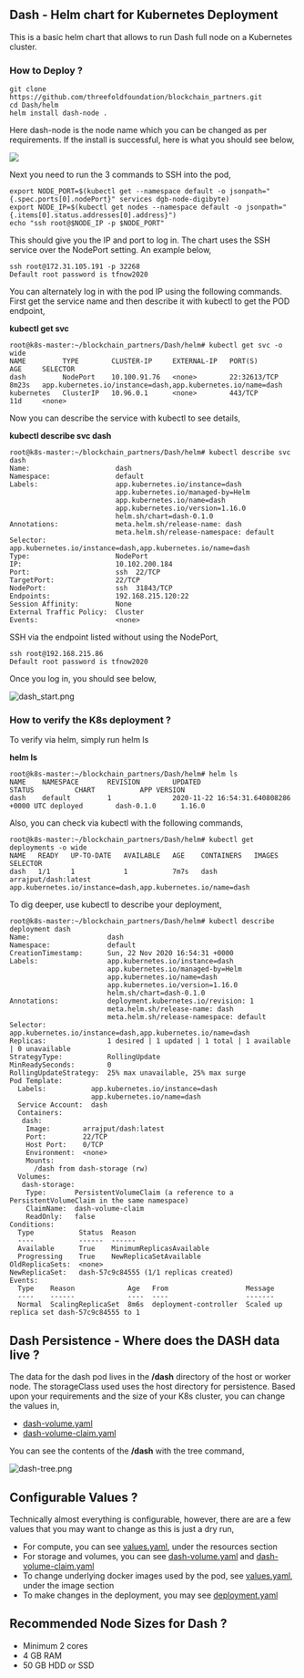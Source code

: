 ## Dash - Helm chart for Kubernetes Deployment

This is a basic helm chart that allows to run Dash full node on a Kubernetes cluster.

### How to Deploy ?
```
git clone https://github.com/threefoldfoundation/blockchain_partners.git
cd Dash/helm
helm install dash-node .
```
Here dash-node is the node name which you can be changed as per requirements. If the install is successful, here is what you should see below,

![](../images/helm-deploy-success.png)

Next you need to run the 3 commands to SSH into the pod,
```
export NODE_PORT=$(kubectl get --namespace default -o jsonpath="{.spec.ports[0].nodePort}" services dgb-node-digibyte)
export NODE_IP=$(kubectl get nodes --namespace default -o jsonpath="{.items[0].status.addresses[0].address}")
echo "ssh root@$NODE_IP -p $NODE_PORT"
```
This should give you the IP and port to log in. The chart uses the SSH service over the NodePort setting. An example below,

```
ssh root@172.31.105.191 -p 32268
Default root password is tfnow2020
```
You can alternately log in with the pod IP using the following commands. First get the service name and then describe it with kubectl to get the POD endpoint,

**kubectl get svc**

```
root@k8s-master:~/blockchain_partners/Dash/helm# kubectl get svc -o wide
NAME         TYPE        CLUSTER-IP     EXTERNAL-IP   PORT(S)        AGE     SELECTOR
dash         NodePort    10.100.91.76   <none>        22:32613/TCP   8m23s   app.kubernetes.io/instance=dash,app.kubernetes.io/name=dash
kubernetes   ClusterIP   10.96.0.1      <none>        443/TCP        11d     <none>
```
Now you can describe the service with kubectl to see details,

**kubectl describe svc dash**

```
root@k8s-master:~/blockchain_partners/Dash/helm# kubectl describe svc dash
Name:                     dash
Namespace:                default
Labels:                   app.kubernetes.io/instance=dash
                          app.kubernetes.io/managed-by=Helm
                          app.kubernetes.io/name=dash
                          app.kubernetes.io/version=1.16.0
                          helm.sh/chart=dash-0.1.0
Annotations:              meta.helm.sh/release-name: dash
                          meta.helm.sh/release-namespace: default
Selector:                 app.kubernetes.io/instance=dash,app.kubernetes.io/name=dash
Type:                     NodePort
IP:                       10.102.200.184
Port:                     ssh  22/TCP
TargetPort:               22/TCP
NodePort:                 ssh  31843/TCP
Endpoints:                192.168.215.120:22
Session Affinity:         None
External Traffic Policy:  Cluster
Events:                   <none>
```

SSH via the endpoint listed without using the NodePort,

```
ssh root@192.168.215.86
Default root password is tfnow2020
```

Once you log in, you should see below,

![dash_start.png](../images/dash_start.png)

### How to verify the K8s deployment ?

To verify via helm, simply run helm ls

**helm ls**

```
root@k8s-master:~/blockchain_partners/Dash/helm# helm ls
NAME    NAMESPACE       REVISION        UPDATED                                 STATUS          CHART           APP VERSION
dash    default         1               2020-11-22 16:54:31.640808286 +0000 UTC deployed        dash-0.1.0      1.16.0
```

Also, you can check via kubectl with the following commands,

```
root@k8s-master:~/blockchain_partners/Dash/helm# kubectl get deployments -o wide
NAME   READY   UP-TO-DATE   AVAILABLE   AGE    CONTAINERS   IMAGES                 SELECTOR
dash   1/1     1            1           7m7s   dash         arrajput/dash:latest   app.kubernetes.io/instance=dash,app.kubernetes.io/name=dash
```

To dig deeper, use kubectl to describe your deployment,

```
root@k8s-master:~/blockchain_partners/Dash/helm# kubectl describe deployment dash
Name:                   dash
Namespace:              default
CreationTimestamp:      Sun, 22 Nov 2020 16:54:31 +0000
Labels:                 app.kubernetes.io/instance=dash
                        app.kubernetes.io/managed-by=Helm
                        app.kubernetes.io/name=dash
                        app.kubernetes.io/version=1.16.0
                        helm.sh/chart=dash-0.1.0
Annotations:            deployment.kubernetes.io/revision: 1
                        meta.helm.sh/release-name: dash
                        meta.helm.sh/release-namespace: default
Selector:               app.kubernetes.io/instance=dash,app.kubernetes.io/name=dash
Replicas:               1 desired | 1 updated | 1 total | 1 available | 0 unavailable
StrategyType:           RollingUpdate
MinReadySeconds:        0
RollingUpdateStrategy:  25% max unavailable, 25% max surge
Pod Template:
  Labels:           app.kubernetes.io/instance=dash
                    app.kubernetes.io/name=dash
  Service Account:  dash
  Containers:
   dash:
    Image:        arrajput/dash:latest
    Port:         22/TCP
    Host Port:    0/TCP
    Environment:  <none>
    Mounts:
      /dash from dash-storage (rw)
  Volumes:
   dash-storage:
    Type:       PersistentVolumeClaim (a reference to a PersistentVolumeClaim in the same namespace)
    ClaimName:  dash-volume-claim
    ReadOnly:   false
Conditions:
  Type           Status  Reason
  ----           ------  ------
  Available      True    MinimumReplicasAvailable
  Progressing    True    NewReplicaSetAvailable
OldReplicaSets:  <none>
NewReplicaSet:   dash-57c9c84555 (1/1 replicas created)
Events:
  Type    Reason             Age   From                   Message
  ----    ------             ----  ----                   -------
  Normal  ScalingReplicaSet  8m6s  deployment-controller  Scaled up replica set dash-57c9c84555 to 1
```

## Dash Persistence - Where does the DASH data live ?

The data for the dash pod lives in the **/dash** directory of the host or worker node. The storageClass used uses the host directory for persistence. Based upon your requirements and the size of your K8s cluster, you can change the values in,

* [dash-volume.yaml](templates/dash-volume.yaml)
* [dash-volume-claim.yaml](templates/dash-volume-claim.yaml)

You can see the contents of the **/dash** with the tree command,

![dash-tree.png](../images/dash-tree.png)

## Configurable Values ?

Technically almost everything is configurable, however, there are are a few values that you may want to change as this is just a dry run,

* For compute, you can see [values.yaml](values.yaml), under the resources section
* For storage and volumes, you can see [dash-volume.yaml](templates/dash-volume.yaml) and [dash-volume-claim.yaml](templates/dash-volume-claim.yaml)
* To change underlying docker images used by the pod, see [values.yaml](values.yaml), under the image section
* To make changes in the deployment, you may see [deployment.yaml](templates/deployment.yaml)

## Recommended Node Sizes for Dash ?

* Minimum 2 cores 
* 4 GB RAM  
* 50 GB HDD or SSD


